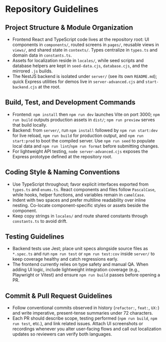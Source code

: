 # Repository Guidelines

## Project Structure & Module Organization
- Frontend React and TypeScript code lives at the repository root: UI components in `components/`, routed screens in `pages/`, reusable views in `views/`, and shared state in `contexts/`. Types centralize in `types.ts` and domain data in `constants.ts`.
- Assets for localization reside in `locales/`, while seed scripts and database helpers are kept in `seed-data.cjs`, `database.cjs`, and the mirrored `.js` builds.
- The NestJS backend is isolated under `server/` (see its own `README.md`); quick Express utilities for demos live in `server-advanced.cjs` and `start-backend.cjs` at the root.

## Build, Test, and Development Commands
- Frontend: `npm install` then `npm run dev` launches Vite on port 3000; `npm run build` outputs production assets in `dist/`; `npm run preview` serves that build locally.
- Backend: from `server/`, run `npm install` followed by `npm run start:dev` for live reload, `npm run build` for production output, and `npm run start:prod` to boot the compiled server. Use `npm run seed` to populate local data and `npm run lint`/`npm run format` before submitting changes.
- For lightweight API testing, `node server-advanced.cjs` exposes the Express prototype defined at the repository root.

## Coding Style & Naming Conventions
- Use TypeScript throughout; favor explicit interfaces exported from `types.ts` and `enums.ts`. React components and files follow `PascalCase`, while hooks, helper functions, and variables remain in `camelCase`.
- Indent with two spaces and prefer multiline readability over inline nesting. Co-locate component-specific styles or assets beside the component.
- Keep copy strings in `locales/` and route shared constants through `constants.ts` to avoid drift.

## Testing Guidelines
- Backend tests use Jest; place unit specs alongside source files as `*.spec.ts` and run `npm run test` or `npm run test:cov` inside `server/` to keep coverage healthy and catch regressions early.
- The frontend currently relies on type safety and manual QA. When adding UI logic, include lightweight integration coverage (e.g., Playwright or Vitest) and ensure `npm run build` passes before opening a PR.

## Commit & Pull Request Guidelines
- Follow conventional commits observed in history (`refactor:`, `feat:`, `UX:`) and write imperative, present-tense summaries under 72 characters.
- Each PR should describe scope, testing performed (`npm run build`, `npm run test`, etc.), and link related issues. Attach UI screenshots or recordings whenever you alter user-facing flows and call out localization updates so reviewers can verify both languages.
